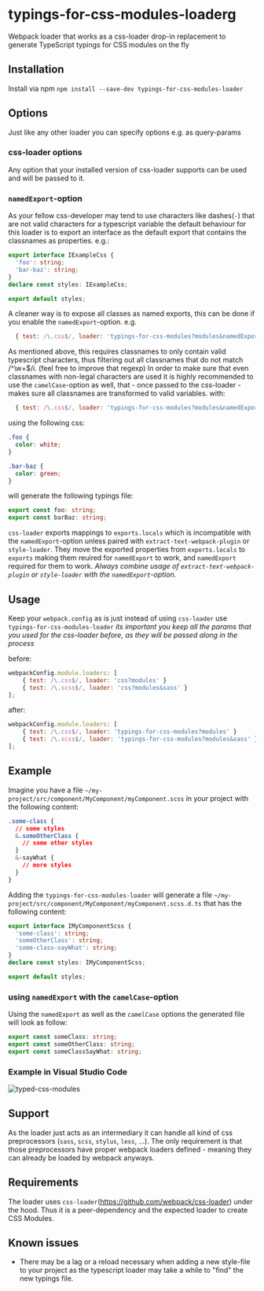 # typings-for-css-modules-loaderg

Webpack loader that works as a css-loader drop-in replacement to generate TypeScript typings for CSS modules on the fly

## Installation

Install via npm `npm install --save-dev typings-for-css-modules-loader`

## Options

Just like any other loader you can specify options e.g. as query-params

### css-loader options
Any option that your installed version of css-loader supports can be used and will be passed to it.

### `namedExport`-option
As your fellow css-developer may tend to use characters like dashes(`-`) that are not valid characters for a typescript variable the default behaviour for this loader is to export an interface as the default export that contains the classnames as properties.
e.g.:
```ts
export interface IExampleCss {
  'foo': string;
  'bar-baz': string;
}
declare const styles: IExampleCss;

export default styles;
```

A cleaner way is to expose all classes as named exports, this can be done if you enable the `namedExport`-option.
e.g.
```js
  { test: /\.css$/, loader: 'typings-for-css-modules?modules&namedExport' }
```

As mentioned above, this requires classnames to only contain valid typescript characters, thus filtering out all classnames that do not match /^\w+$/i. (feel free to improve that regexp)
In order to make sure that even classnames with non-legal characters are used it is highly recommended to use the `camelCase`-option as well, that - once passed to the css-loader - makes sure all classnames are transformed to valid variables.
with:
```js
  { test: /\.css$/, loader: 'typings-for-css-modules?modules&namedExport&camelCase' }
```
using the following css:
```css
.foo {
  color: white;
}

.bar-baz {
  color: green;
}
```

will generate the following typings file:
```ts
export const foo: string;
export const barBaz: string;
```

 `css-loader` exports mappings to `exports.locals` which is incompatible with the `namedExport`-option unless paired with `extract-text-webpack-plugin` or `style-loader`. They move the exported properties from `exports.locals` to `exports` making them reuired for `namedExport` to work, and `namedExport` required for them to work. *Always combine usage of `extract-text-webpack-plugin` or `style-loader` with the `namedExport`-option.*

## Usage

Keep your `webpack.config` as is just instead of using `css-loader` use `typings-for-css-modules-loader`
*its important you keep all the params that you used for the css-loader before, as they will be passed along in the process*

before:
```js
webpackConfig.module.loaders: [
    { test: /\.css$/, loader: 'css?modules' }
    { test: /\.scss$/, loader: 'css?modules&sass' }
];
```

after:
```js
webpackConfig.module.loaders: [
    { test: /\.css$/, loader: 'typings-for-css-modules?modules' }
    { test: /\.scss$/, loader: 'typings-for-css-modules?modules&sass' }
];
```

## Example

Imagine you have a file `~/my-project/src/component/MyComponent/myComponent.scss` in your project with the following content:
```css
.some-class {
  // some styles
  &.someOtherClass {
    // some other styles
  }
  &-sayWhat {
    // more styles
  }
}
```

Adding the `typings-for-css-modules-loader` will generate a file `~/my-project/src/component/MyComponent/myComponent.scss.d.ts` that has the following content:
```ts
export interface IMyComponentScss {
  'some-class': string;
  'someOtherClass': string;
  'some-class-sayWhat': string;
}
declare const styles: IMyComponentScss;

export default styles;
```

### using `namedExport` with the `camelCase`-option
Using the `namedExport` as well as the `camelCase` options the generated file will look as follow:
```ts
export const someClass: string;
export const someOtherClass: string;
export const someClassSayWhat: string;
```

### Example in Visual Studio Code
![typed-css-modules](https://cloud.githubusercontent.com/assets/749171/16340497/c1cb6888-3a28-11e6-919b-f2f51a282bba.gif)

## Support

As the loader just acts as an intermediary it can handle all kind of css preprocessors (`sass`, `scss`, `stylus`, `less`, ...).
The only requirement is that those preprocessors have proper webpack loaders defined - meaning they can already be loaded by webpack anyways.

## Requirements

The loader uses `css-loader`(https://github.com/webpack/css-loader) under the hood. Thus it is a peer-dependency and the expected loader to create CSS Modules.

## Known issues

 - There may be a lag or a reload necessary when adding a new style-file to your project as the typescript loader may take a while to "find" the new typings file.
